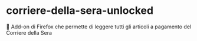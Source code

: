 # corriere-della-sera-unlocked
📰 Add-on di Firefox che permette di leggere tutti gli articoli a pagamento del Corriere della Sera
